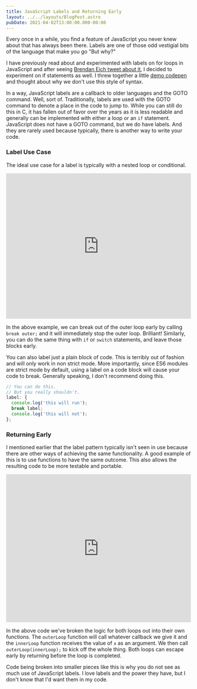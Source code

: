 ```yaml
---
title: JavaScript Labels and Returning Early
layout: ../../layouts/BlogPost.astro
pubDate: 2021-04-02T13:00:00.000-00:00
---
```

Every once in a while, you find a feature of JavaScript you never knew about that has always been there. Labels are one of those odd vestigial bits of the language that make you go "But why?"

I have previously read about and experimented with labels on for loops in JavaScript and after seeing [Brendan Eich tweet about it](https://twitter.com/BrendanEich/status/1376912996748783616), I decided to experiment on if statements as well. I threw together a little [demo codepen](https://codepen.io/fimion/pen/NWddamo) and thought about why we don't use this style of syntax.

In a way, JavaScript labels are a callback to older languages and the GOTO command. Well, sort of. Traditionally, labels are used with the GOTO command to denote a place in the code to jump to. While you can still do this in C, it has fallen out of favor over the years as it is less readable and generally can be implemented with either a loop or an `if` statement.  JavaScript does not have a GOTO command, but we do have labels. And they are rarely used because typically, there is another way to write your code.

### Label Use Case

The ideal use case for a label is typically with a nested loop or conditional.

<iframe height="396" style="width: 100%;" scrolling="no" title="Using a Label in a nested for loop" src="https://codepen.io/fimion/embed/WNRpaaK?height=396&theme-id=39521&default-tab=js,result" frameborder="no" loading="lazy" allowtransparency="true" allowfullscreen="true">
  See the Pen <a href='https://codepen.io/fimion/pen/WNRpaaK'>Using a Label in a nested for loop</a> by Alex Riviere
  (<a href='https://codepen.io/fimion'>@fimion</a>) on <a href='https://codepen.io'>CodePen</a>.
</iframe>

In the above example, we can break out of the outer loop early by calling `break outer;` and it will immediately stop the outer loop. Brilliant! Similarly, you can do the same thing with `if` or `switch` statements, and leave those blocks early. 

You can also label just a plain block of code. This is terribly out of fashion and will only work in non strict mode. More importantly, since ES6 modules are strict mode by default, using a label on a code block will cause your code to break. Generally speaking, I don't recommend doing this.

```javascript
// You can do this.
// But you really shouldn't.
label: {
  console.log('this will run');
  break label;
  console.log('this will not');
};
```

### Returning Early

I mentioned earlier that the label pattern typically isn't seen in use because there are other ways of achieving the same functionality. A good example of this is to use functions to have the same outcome. This also allows the resulting code to be more testable and portable.

<iframe height="403" style="width: 100%;" scrolling="no" title="Returning early from a nested for loop" src="https://codepen.io/fimion/embed/gOgmQzQ?height=403&theme-id=39521&default-tab=js,result" frameborder="no" loading="lazy" allowtransparency="true" allowfullscreen="true">
  See the Pen <a href='https://codepen.io/fimion/pen/gOgmQzQ'>Returning early from a nested for loop</a> by Alex Riviere
  (<a href='https://codepen.io/fimion'>@fimion</a>) on <a href='https://codepen.io'>CodePen</a>.
</iframe>

In the above code we've broken the logic for both loops out into their own functions. The `outerLoop` function will call whatever callback we give it and the `innerLoop` function receives the value of `x` as an argument. We then call `outerLoop(innerLoop);` to kick off the whole thing. Both loops can escape early by returning before the loop is completed.

Code being broken into smaller pieces like this is why you do not see as much use of JavaScript labels. I love labels and the power they have, but I don't know that I'd want them in my code.
